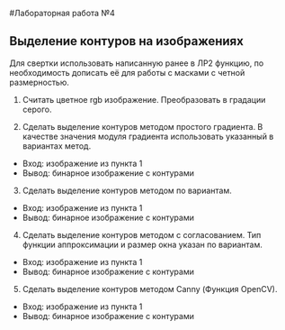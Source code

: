 #Лабораторная работа №4
## Выделение контуров на изображениях

Для свертки использовать написанную ранее в ЛР2 функцию, по необходимость дописать её для работы с масками с четной размерностью.

1. Считать цветное rgb изображение. Преобразовать в градации серого.

2. Сделать выделение контуров методом простого градиента. В качестве значения модуля градиента использовать указанный в вариантах метод.
  *   Вход: изображение из пункта 1
  *   Вывод: бинарное изображение с контурами
3. Сделать выделение контуров методом по вариантам.  
  *   Вход: изображение из пункта 1
  *   Вывод: бинарное изображение с контурами

4. Сделать выделение контуров методом с согласованием. Тип функции аппроксимации и размер окна указан по вариантам.
  *   Вход: изображение из пункта 1
  *   Вывод: бинарное изображение с контурами
5. Сделать выделение контуров методом Canny (Функция OpenCV).
  *   Вход: изображение из пункта 1
  *   Вывод: бинарное изображение с контурами